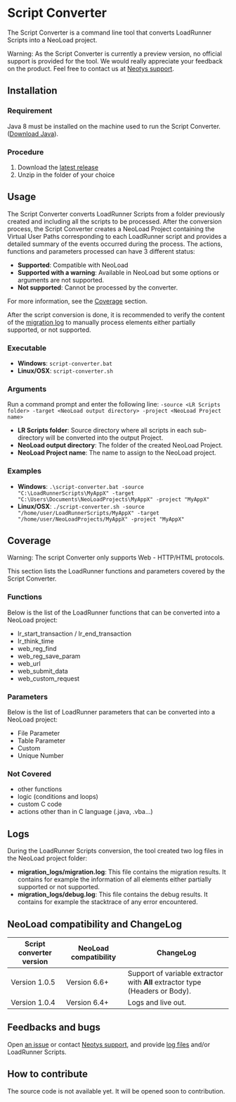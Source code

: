 # Script Converter

The Script Converter is a command line tool that converts LoadRunner Scripts into a NeoLoad project.

Warning: As the Script Converter is currently a preview version, no official support is provided for the tool. We would really appreciate your feedback on the product. Feel free to contact us at [Neotys support](https://www.neotys.com/support/contact.html).

## Installation

### Requirement
Java 8 must be installed on the machine used to run the Script Converter. ([Download Java](http://www.oracle.com/technetwork/java/javase/downloads/index.html)).

### Procedure
1. Download the [latest release](https://github.com/Neotys-Labs/Script-Converter/releases/latest)
2. Unzip in the folder of your choice

## Usage

The Script Converter converts LoadRunner Scripts from a folder previously created and including all the scripts to be processed. After the conversion process, the Script Converter creates a NeoLoad Project containing the Virtual User Paths corresponding to each LoadRunner script and provides a detailed summary of the events occurred during the process. The actions, functions and parameters processed can have 3 different status:
* **Supported**: Compatible with NeoLoad
* **Supported with a warning**: Available in NeoLoad but some options or arguments are not supported.
* **Not supported**: Cannot be processed by the converter.

For more information, see the [Coverage](#coverage) section.

After the script conversion is done, it is recommended to verify the content of the [migration log](#logs) to manually process elements either partially supported, or not supported.  

### Executable
* **Windows**: `script-converter.bat`
* **Linux/OSX**: `script-converter.sh`

### Arguments

Run a command prompt and enter the following line:
`-source <LR Scripts folder> -target <NeoLoad output directory> -project <NeoLoad Project name>`

* **LR Scripts folder**: Source directory where all scripts in each sub-directory will be converted into the output Project.
* **NeoLoad output directory**: The folder of the created NeoLoad Project.
* **NeoLoad Project name**: The name to assign to the NeoLoad project.

### Examples
* **Windows**: `.\script-converter.bat -source "C:\LoadRunnerScripts\MyAppX" -target "C:\Users\Documents\NeoLoadProjects\MyAppX" -project "MyAppX"`
* **Linux/OSX**: `./script-converter.sh -source "/home/user/LoadRunnerScripts/MyAppX" -target "/home/user/NeoLoadProjects/MyAppX" -project "MyAppX"`

## Coverage

Warning: The script Converter only supports Web - HTTP/HTML protocols.

This section lists the LoadRunner functions and parameters covered by the Script Converter.

### Functions
Below is the list of the LoadRunner functions that can be converted into a NeoLoad project:
* lr_start_transaction / lr_end_transaction
* lr_think_time
* web_reg_find
* web_reg_save_param
* web_url
* web_submit_data
* web_custom_request

### Parameters
Below is the list of LoadRunner parameters that can be converted into a NeoLoad project:
* File Parameter
* Table Parameter
* Custom
* Unique Number

### Not Covered
* other functions
* logic (conditions and loops)
* custom C code
* actions other than in C language (.java, .vba...)

## Logs

During the LoadRunner Scripts conversion, the tool created two log files in the NeoLoad project folder: 
* **migration_logs/migration.log**: This file contains the migration results. It contains for example the information of all elements either partially supported or not supported.
* **migration_logs/debug.log**: This file contains the debug results. It contains for example the stacktrace of any error encountered.

## NeoLoad compatibility and ChangeLog 

| Script converter version | NeoLoad compatibility | ChangeLog |
| ------------------------ | --------------------- | --------- |
|Version 1.0.5|Version 6.6+|Support of variable extractor with **All** extractor type (Headers or Body).|
|Version 1.0.4|Version 6.4+|Logs and live out.|

## Feedbacks and bugs
Open [an issue](https://github.com/Neotys-Labs/Script-Converter/issues) or contact [Neotys support](https://www.neotys.com/support/contact.html), and provide [log files](#logs) and/or LoadRunner Scripts.

## How to contribute
The source code is not available yet. It will be opened soon to contribution.


